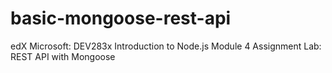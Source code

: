 # basic-mongoose-rest-api
edX Microsoft: DEV283x Introduction to Node.js Module 4 Assignment Lab: REST API with Mongoose
